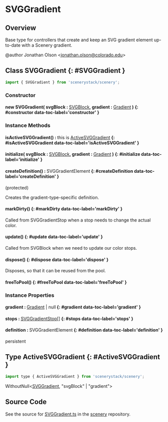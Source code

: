 # SVGGradient

## Overview

Base type for controllers that create and keep an SVG gradient element up-to-date with a Scenery gradient.

@author Jonathan Olson &lt;jonathan.olson@colorado.edu&gt;

## Class SVGGradient {: #SVGGradient }


```js
import { SVGGradient } from 'scenerystack/scenery';
```
### Constructor

#### new SVGGradient( svgBlock : <span style="font-weight: 400;">[SVGBlock](../scenery/SVGBlock.md)</span>, gradient : <span style="font-weight: 400;">[Gradient](../scenery/Gradient.md)</span> ) {: #constructor data-toc-label='constructor' }

### Instance Methods

#### isActiveSVGGradient() : <span style="font-weight: 400;"><span style="color: hsla(calc(var(--md-hue) + 180deg),80%,40%,1);">this</span> is [ActiveSVGGradient](../scenery/SVGGradient.md#ActiveSVGGradient)</span> {: #isActiveSVGGradient data-toc-label='isActiveSVGGradient' }

#### initialize( svgBlock : <span style="font-weight: 400;">[SVGBlock](../scenery/SVGBlock.md)</span>, gradient : <span style="font-weight: 400;">[Gradient](../scenery/Gradient.md)</span> ) {: #initialize data-toc-label='initialize' }

#### createDefinition() : <span style="font-weight: 400;">SVGGradientElement</span> {: #createDefinition data-toc-label='createDefinition' }

(protected)

Creates the gradient-type-specific definition.

#### markDirty() {: #markDirty data-toc-label='markDirty' }

Called from SVGGradientStop when a stop needs to change the actual color.

#### update() {: #update data-toc-label='update' }

Called from SVGBlock when we need to update our color stops.

#### dispose() {: #dispose data-toc-label='dispose' }

Disposes, so that it can be reused from the pool.

#### freeToPool() {: #freeToPool data-toc-label='freeToPool' }

### Instance Properties

#### gradient : <span style="font-weight: 400;">[Gradient](../scenery/Gradient.md) | <span style="color: hsla(calc(var(--md-hue) + 180deg),80%,40%,1);">null</span></span> {: #gradient data-toc-label='gradient' }

#### stops : <span style="font-weight: 400;">[SVGGradientStop](../scenery/SVGGradientStop.md)[]</span> {: #stops data-toc-label='stops' }

#### definition : <span style="font-weight: 400;">SVGGradientElement</span> {: #definition data-toc-label='definition' }

persistent



## Type ActiveSVGGradient {: #ActiveSVGGradient }


```js
import type { ActiveSVGGradient } from 'scenerystack/scenery';
```


WithoutNull&lt;[SVGGradient](../scenery/SVGGradient.md), "svgBlock" | "gradient"&gt;



## Source Code

See the source for [SVGGradient.ts](https://github.com/phetsims/scenery/blob/main/js/display/SVGGradient.ts) in the [scenery](https://github.com/phetsims/scenery) repository.
